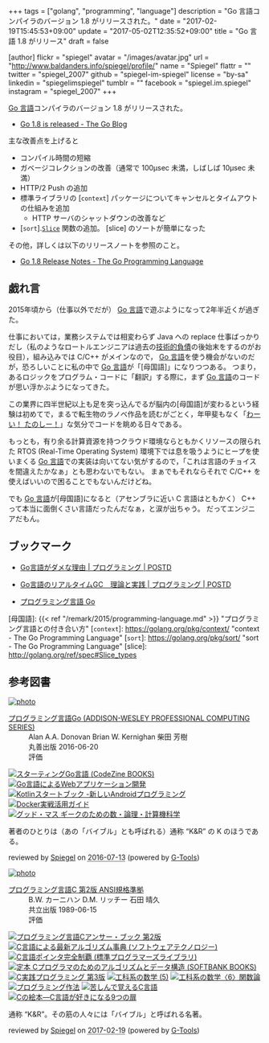 +++
tags = ["golang", "programming", "language"]
description = "Go 言語コンパイラのバージョン 1.8 がリリースされた。"
date = "2017-02-19T15:45:53+09:00"
update = "2017-05-02T12:35:52+09:00"
title = "Go 言語 1.8 がリリース"
draft = false

[author]
  flickr = "spiegel"
  avatar = "/images/avatar.jpg"
  url = "http://www.baldanders.info/spiegel/profile/"
  name = "Spiegel"
  flattr = ""
  twitter = "spiegel_2007"
  github = "spiegel-im-spiegel"
  license = "by-sa"
  linkedin = "spiegelimspiegel"
  tumblr = ""
  facebook = "spiegel.im.spiegel"
  instagram = "spiegel_2007"
+++

[Go 言語]コンパイラのバージョン 1.8 がリリースされた。

- [Go 1.8 is released - The Go Blog](https://blog.golang.org/go1.8)

主な改善点を上げると

- コンパイル時間の短縮
- ガベージコレクションの改善（通常で 100μsec 未満，しばしば 10μsec 未満）
- HTTP/2 Push の追加
- 標準ライブラリの [`context`] パッケージについてキャンセルとタイムアウトの仕組みを追加
    - HTTP サーバのシャットダウンの改善など
- [`sort`].[`Slice`](https://golang.org/pkg/sort/#Slice) 関数の追加。 [slice] のソートが簡単になった

その他，詳しくは以下のリリースノートを参照のこと。

- [Go 1.8 Release Notes - The Go Programming Language](https://golang.org/doc/go1.8)

## 戯れ言

2015年頃から（仕事以外でだが） [Go 言語]で遊ぶようになって2年半近くが過ぎた。

仕事においては，業務システムでは相変わらず Java への replace 仕事ばっかりだし（私のようなロートルエンジニアは過去の[技術的負債](https://ja.wikipedia.org/wiki/%E6%8A%80%E8%A1%93%E7%9A%84%E8%B2%A0%E5%82%B5)の後始末をするのがお役目），組み込みでは C/C++ がメインなので， [Go 言語]を使う機会がないのだが，恐ろしいことに私の中で [Go 言語]が「[母国語]」になりつつある。
つまり，あるロジックをプログラム・コードに「翻訳」する際に，まず [Go 言語]のコードが思い浮かぶようになってきた。

この業界に四半世紀以上も足を突っ込んでるが脳内の[母国語]が変わるという経験は初めてで，まるで転生物のラノベ作品を読むがごとく，年甲斐もなく「[わーい！ たのしー！](https://nijipi.com/it-news/kemono-lang_ruby-brainfuck/)」な気分でコードを眺める日々である。

もっとも，有り余る計算資源を持つクラウド環境ならともかくリソースの限られた RTOS (Real-Time Operating System) 環境下では息を吸うようにヒープを使いまくる [Go 言語]での実装は向いてない気がするので，「これは言語のチョイスを間違えたかなぁ」とも思わないでもない。
まぁでもそれならそれで C/C++ を使えばいいので困ることでもないんだけどね。

でも  [Go 言語]が[母国語]になると（アセンブラに近い C 言語はともかく） C++ って本当に面倒くさい言語だったんだなぁ，と涙が出ちゃう。
だってエンジニアだもん。

## ブックマーク

- [Go言語がダメな理由 | プログラミング | POSTD](http://postd.cc/why-go-is-not-good/)
- [Go言語のリアルタイムGC　理論と実践 | プログラミング | POSTD](http://postd.cc/golangs-real-time-gc-in-theory-and-practice/)

- [プログラミング言語 Go](/golang/)

[Go 言語]: https://golang.org/ "The Go Programming Language"
[母国語]: {{< ref "/remark/2015/programming-language.md" >}} "プログラミング言語との付き合い方"
[`context`]: https://golang.org/pkg/context/ "context - The Go Programming Language"
[`sort`]: https://golang.org/pkg/sort/ "sort - The Go Programming Language"
[slice]: http://golang.org/ref/spec#Slice_types

## 参考図書

<div class="hreview" ><a class="item url" href="http://www.amazon.co.jp/exec/obidos/ASIN/4621300253/baldandersinf-22/"><img src="http://ecx.images-amazon.com/images/I/410V3ulwP5L._SL160_.jpg" alt="photo" class="photo"  /></a><dl ><dt class="fn"><a class="item url" href="http://www.amazon.co.jp/exec/obidos/ASIN/4621300253/baldandersinf-22/">プログラミング言語Go (ADDISON-WESLEY PROFESSIONAL COMPUTING SERIES)</a></dt><dd>Alan A.A. Donovan Brian W. Kernighan 柴田 芳樹 </dd><dd>丸善出版 2016-06-20</dd><dd>評価<abbr class="rating" title="5"><img src="http://g-images.amazon.com/images/G/01/detail/stars-5-0.gif" alt="" /></abbr> </dd></dl><p class="similar"><a href="http://www.amazon.co.jp/exec/obidos/ASIN/4798142417/baldandersinf-22/" target="_top"><img src="http://images.amazon.com/images/P/4798142417.09._SCTHUMBZZZ_.jpg"  alt="スターティングGo言語 (CodeZine BOOKS)"  /></a> <a href="http://www.amazon.co.jp/exec/obidos/ASIN/4873117526/baldandersinf-22/" target="_top"><img src="http://images.amazon.com/images/P/4873117526.09._SCTHUMBZZZ_.jpg"  alt="Go言語によるWebアプリケーション開発"  /></a> <a href="http://www.amazon.co.jp/exec/obidos/ASIN/4865940391/baldandersinf-22/" target="_top"><img src="http://images.amazon.com/images/P/4865940391.09._SCTHUMBZZZ_.jpg"  alt="Kotlinスタートブック -新しいAndroidプログラミング"  /></a> <a href="http://www.amazon.co.jp/exec/obidos/ASIN/4839959234/baldandersinf-22/" target="_top"><img src="http://images.amazon.com/images/P/4839959234.09._SCTHUMBZZZ_.jpg"  alt="Docker実戦活用ガイド"  /></a> <a href="http://www.amazon.co.jp/exec/obidos/ASIN/4274218961/baldandersinf-22/" target="_top"><img src="http://images.amazon.com/images/P/4274218961.09._SCTHUMBZZZ_.jpg"  alt="グッド・マス ギークのための数・論理・計算機科学"  /></a> </p>
<p class="description">著者のひとりは（あの「バイブル」とも呼ばれる）通称 “K&amp;R” の K のほうである。</p>
<p class="gtools" >reviewed by <a href='#maker' class='reviewer'>Spiegel</a> on <abbr class="dtreviewed" title="2016-07-13">2016-07-13</abbr> (powered by <a href="http://www.goodpic.com/mt/aws/index.html" >G-Tools</a>)</p>
</div>

<div class="hreview" ><a class="item url" href="http://www.amazon.co.jp/exec/obidos/ASIN/4320026926/baldandersinf-22/"><img src="https://images-fe.ssl-images-amazon.com/images/I/41W69WGATNL._SL160_.jpg" alt="photo" class="photo"  /></a><dl ><dt class="fn"><a class="item url" href="http://www.amazon.co.jp/exec/obidos/ASIN/4320026926/baldandersinf-22/">プログラミング言語C 第2版 ANSI規格準拠</a></dt><dd>B.W. カーニハン D.M. リッチー 石田 晴久 </dd><dd>共立出版 1989-06-15</dd><dd>評価<abbr class="rating" title="5"><img src="http://g-images.amazon.com/images/G/01/detail/stars-5-0.gif" alt="" /></abbr> </dd></dl><p class="similar"><a href="http://www.amazon.co.jp/exec/obidos/ASIN/4320027485/baldandersinf-22/" target="_top"><img src="http://images.amazon.com/images/P/4320027485.09._SCTHUMBZZZ_.jpg"  alt="プログラミング言語Cアンサー・ブック 第2版"  /></a> <a href="http://www.amazon.co.jp/exec/obidos/ASIN/4874084141/baldandersinf-22/" target="_top"><img src="http://images.amazon.com/images/P/4874084141.09._SCTHUMBZZZ_.jpg"  alt="C言語による最新アルゴリズム事典 (ソフトウェアテクノロジー)"  /></a> <a href="http://www.amazon.co.jp/exec/obidos/ASIN/4774111422/baldandersinf-22/" target="_top"><img src="http://images.amazon.com/images/P/4774111422.09._SCTHUMBZZZ_.jpg"  alt="C言語ポインタ完全制覇 (標準プログラマーズライブラリ)"  /></a> <a href="http://www.amazon.co.jp/exec/obidos/ASIN/4797304952/baldandersinf-22/" target="_top"><img src="http://images.amazon.com/images/P/4797304952.09._SCTHUMBZZZ_.jpg"  alt="定本 Cプログラマのためのアルゴリズムとデータ構造 (SOFTBANK BOOKS)"  /></a> <a href="http://www.amazon.co.jp/exec/obidos/ASIN/4900900648/baldandersinf-22/" target="_top"><img src="http://images.amazon.com/images/P/4900900648.09._SCTHUMBZZZ_.jpg"  alt="C実践プログラミング 第3版"  /></a> <a href="http://www.amazon.co.jp/exec/obidos/ASIN/4781908535/baldandersinf-22/" target="_top"><img src="http://images.amazon.com/images/P/4781908535.09._SCTHUMBZZZ_.jpg"  alt="工科系の数学 (5)"  /></a> <a href="http://www.amazon.co.jp/exec/obidos/ASIN/4781908896/baldandersinf-22/" target="_top"><img src="http://images.amazon.com/images/P/4781908896.09._SCTHUMBZZZ_.jpg"  alt="工科系の数学〈6〉関数論"  /></a> <a href="http://www.amazon.co.jp/exec/obidos/ASIN/4756136494/baldandersinf-22/" target="_top"><img src="http://images.amazon.com/images/P/4756136494.09._SCTHUMBZZZ_.jpg"  alt="プログラミング作法"  /></a> <a href="http://www.amazon.co.jp/exec/obidos/ASIN/4798030147/baldandersinf-22/" target="_top"><img src="http://images.amazon.com/images/P/4798030147.09._SCTHUMBZZZ_.jpg"  alt="苦しんで覚えるC言語"  /></a> <a href="http://www.amazon.co.jp/exec/obidos/ASIN/4798101036/baldandersinf-22/" target="_top"><img src="http://images.amazon.com/images/P/4798101036.09._SCTHUMBZZZ_.jpg"  alt="Cの絵本―C言語が好きになる9つの扉"  /></a> </p>
<p class="description">通称 “K&amp;R”。その筋の人々には「バイブル」と呼ばれる名著。</p>
<p class="gtools" >reviewed by <a href='#maker' class='reviewer'>Spiegel</a> on <abbr class="dtreviewed" title="2017-02-19">2017-02-19</abbr> (powered by <a href="http://www.goodpic.com/mt/aws/index.html" >G-Tools</a>)</p>
</div>
